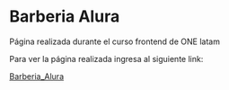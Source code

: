 # Barberia Alura

Página realizada durante el curso frontend de ONE latam

Para ver la página realizada ingresa al siguiente link:

[Barberia_Alura](https://axlgoze.github.io/Barberia_Alura/01~)
